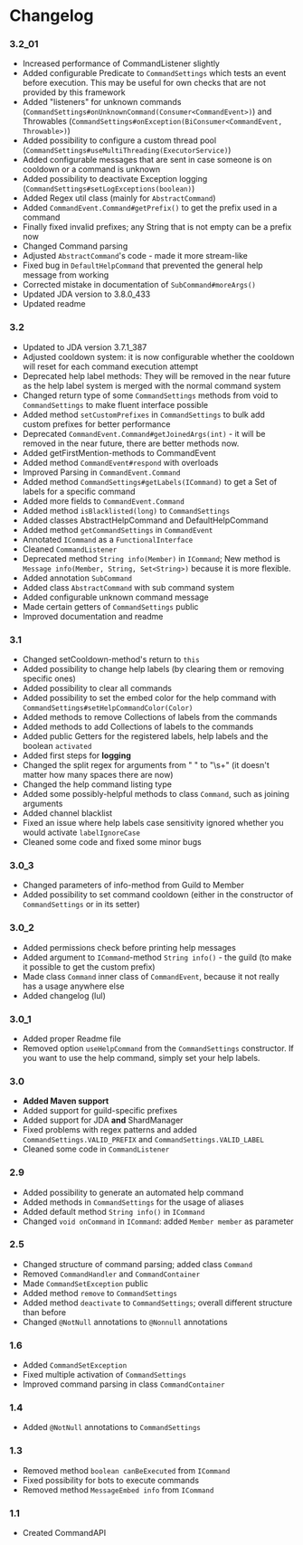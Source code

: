 # Changelog

### 3.2_01
- Increased performance of CommandListener slightly
- Added configurable Predicate to `CommandSettings` which tests an event before execution. This may be useful for own checks that are not provided by this framework
- Added "listeners" for unknown commands (`CommandSettings#onUnknownCommand(Consumer<CommandEvent>)`) and Throwables (`CommandSettings#onException(BiConsumer<CommandEvent, Throwable>)`)
- Added possibility to configure a custom thread pool (`CommandSettings#useMultiThreading(ExecutorService)`)
- Added configurable messages that are sent in case someone is on cooldown or a command is unknown
- Added possibility to deactivate Exception logging (`CommandSettings#setLogExceptions(boolean)`)
- Added Regex util class (mainly for `AbstractCommand`)
- Added `CommandEvent.Command#getPrefix()` to get the prefix used in a command
- Finally fixed invalid prefixes; any String that is not empty can be a prefix now
- Changed Command parsing
- Adjusted `AbstractCommand`'s code - made it more stream-like
- Fixed bug in `DefaultHelpCommand` that prevented the general help message from working
- Corrected mistake in documentation of `SubCommand#moreArgs()`
- Updated JDA version to 3.8.0_433
- Updated readme

### 3.2
- Updated to JDA version 3.7.1_387
- Adjusted cooldown system: it is now configurable whether the cooldown will reset for each command execution attempt
- Deprecated help label methods: They will be removed in the near future as the help label system is merged with the normal command system
- Changed return type of some `CommandSettings` methods from void to `CommandSettings` to make fluent interface possible
- Added method `setCustomPrefixes` in `CommandSettings` to bulk add custom prefixes for better performance
- Deprecated `CommandEvent.Command#getJoinedArgs(int)` - it will be removed in the near future, there are better methods now.
- Added getFirstMention-methods to CommandEvent
- Added method `CommandEvent#respond` with overloads
- Improved Parsing in `CommandEvent.Command`
- Added method `CommandSettings#getLabels(ICommand)` to get a Set of labels for a specific command
- Added more fields to `CommandEvent.Command`
- Added method `isBlacklisted(long)` to `CommandSettings`
- Added classes AbstractHelpCommand and DefaultHelpCommand
- Added method `getCommandSettings` in `CommandEvent`
- Annotated `ICommand` as a `FunctionalInterface`
- Cleaned `CommandListener`
- Deprecated method `String info(Member)` in `ICommand`;
    New method is `Message info(Member, String, Set<String>)` because it is more flexible.
- Added annotation `SubCommand`
- Added class `AbstractCommand` with sub command system
- Added configurable unknown command message
- Made certain getters of `CommandSettings` public
- Improved documentation and readme

### 3.1
- Changed setCooldown-method's return to `this`
- Added possibility to change help labels (by clearing them or removing specific ones)
- Added possibility to clear all commands
- Added possibility to set the embed color for the help command with `CommandSettings#setHelpCommandColor(Color)`
- Added methods to remove Collections of labels from the commands
- Added methods to add Collections of labels to the commands
- Added public Getters for the registered labels, help labels and the boolean `activated`
- Added first steps for **logging**
- Changed the split regex for arguments from " " to "\\s+" (it doesn't matter how many spaces there are now)
- Changed the help command listing type
- Added some possibly-helpful  methods to class `Command`, such as joining arguments
- Added channel blacklist
- Fixed an issue where help labels case sensitivity ignored whether you would activate `labelIgnoreCase`
- Cleaned some code and fixed some minor bugs

### 3.0_3
- Changed parameters of info-method from Guild to Member
- Added possibility to set command cooldown (either in the constructor of `CommandSettings` or in its setter)

### 3.0_2
- Added permissions check before printing help messages
- Added argument to `ICommand`-method `String info()` - the guild (to make it possible to get the custom prefix)
- Made class `Command` inner class of `CommandEvent`, because it not really has a usage anywhere else
- Added changelog (lul)

### 3.0_1
- Added proper Readme file
- Removed option `useHelpCommand` from the `CommandSettings` constructor. If you want to use the help command, simply set your help labels.

### 3.0
- **Added Maven support**
- Added support for guild-specific prefixes
- Added support for JDA **and** ShardManager
- Fixed problems with regex patterns and added `CommandSettings.VALID_PREFIX` and `CommandSettings.VALID_LABEL`
- Cleaned some code in `CommandListener`

### 2.9
- Added possibility to generate an automated help command
- Added methods in `CommandSettings` for the usage of aliases
- Added default method `String info()` in `ICommand`
- Changed `void onCommand` in `ICommand`: added `Member member` as parameter

### 2.5
- Changed structure of command parsing; added class `Command`
- Removed `CommandHandler` and `CommandContainer`
- Made `CommandSetException` public
- Added method `remove` to `CommandSettings`
- Added method `deactivate` to `CommandSettings`; overall different structure than before
- Changed `@NotNull` annotations to `@Nonnull` annotations

### 1.6
- Added `CommandSetException`
- Fixed multiple activation of `CommandSettings`
- Improved command parsing in class `CommandContainer`

### 1.4
- Added `@NotNull` annotations to `CommandSettings`

### 1.3
- Removed method `boolean canBeExecuted` from `ICommand`
- Fixed possibility for bots to execute commands
- Removed method `MessageEmbed info` from `ICommand`

### 1.1
- Created CommandAPI